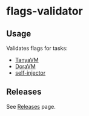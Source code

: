 # flags-validator

## Usage
Validates flags for tasks:
* [TanyaVM](https://github.com/fuunyaka/TanyaVM)
* [DoraVM](https://github.com/fuunyaka/DoraVM)
* [self-injector](https://github.com/fuunyaka/self-injector)

## Releases
See [Releases](https://github.com/fuunyaka/flags-validator/releases) page.